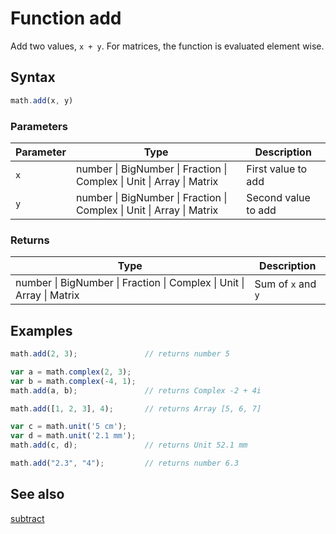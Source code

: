 <!-- Note: This file is automatically generated from source code comments. Changes made in this file will be overridden. -->

# Function add

Add two values, `x + y`.
For matrices, the function is evaluated element wise.


## Syntax

```js
math.add(x, y)
```

### Parameters

Parameter | Type | Description
--------- | ---- | -----------
`x` | number &#124; BigNumber &#124; Fraction &#124; Complex &#124; Unit &#124; Array &#124; Matrix | First value to add
`y` | number &#124; BigNumber &#124; Fraction &#124; Complex &#124; Unit &#124; Array &#124; Matrix | Second value to add

### Returns

Type | Description
---- | -----------
number &#124; BigNumber &#124; Fraction &#124; Complex &#124; Unit &#124; Array &#124; Matrix | Sum of `x` and `y`


## Examples

```js
math.add(2, 3);               // returns number 5

var a = math.complex(2, 3);
var b = math.complex(-4, 1);
math.add(a, b);               // returns Complex -2 + 4i

math.add([1, 2, 3], 4);       // returns Array [5, 6, 7]

var c = math.unit('5 cm');
var d = math.unit('2.1 mm');
math.add(c, d);               // returns Unit 52.1 mm

math.add("2.3", "4");         // returns number 6.3
```


## See also

[subtract](subtract.md)
